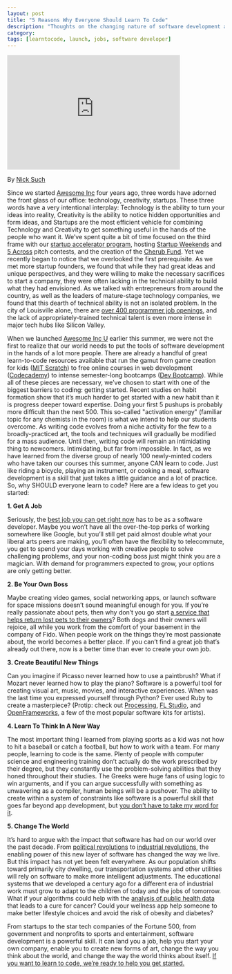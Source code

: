 ```yaml
---
layout: post
title: "5 Reasons Why Everyone Should Learn To Code"
description: "Thoughts on the changing nature of software development and why we think everyone should learn to code."
category: 
tags: [learntocode, launch, jobs, software developer]
---
```


<iframe width="400" height="265" src="https://www.youtube.com/embed/g_ytoNfe83Y?rel=0" frameborder="0"> </iframe>

By [Nick Such](https://plus.google.com/+NickSuch/)
                                     
Since we started [Awesome Inc](http://awesomeinc.org/) four years ago, three words have adorned the front glass of our office: technology, creativity, startups. These three words have a very intentional interplay: Technology is the ability to turn your ideas into reality, Creativity is the ability to notice hidden opportunities and form ideas, and Startups are the most efficient vehicle for combining Technology and Creativity to get something useful in the hands of the people who want it. We’ve spent quite a bit of time focused on the third frame with our [startup accelerator program](http://accelerator.awesomeinc.org/), hosting [Startup Weekends](http://startupweekend.org/) and [5 Across](http://www.5across.org/) pitch contests, and the creation of the [Cherub Fund](http://cherubfund.org/). Yet we recently began to notice that we overlooked the first prerequisite. As we met more startup founders, we found that while they had great ideas and unique perspectives, and they were willing to make the necessary sacrifices to start a company, they were often lacking in the technical ability to build what they had envisioned. As we talked with entrepreneurs from around the country, as well as the leaders of mature-stage technology companies, we found that this dearth of technical ability is not an isolated problem. In the city of Louisville alone, there are [over 400 programmer job openings](http://www.codelouisville.org/), and the lack of appropriately-trained technical talent is even more intense in major tech hubs like Silicon Valley.

<!--break-->

When we launched [Awesome Inc U](http://awesomeincu.com/) earlier this summer, we were not the first to realize that our world needs to put the tools of software development in the hands of a lot more people. There are already a handful of great learn-to-code resources available that run the gamut from game creation for kids ([MIT Scratch](http://scratch.mit.edu/)) to free online courses in web development ([Codecademy](http://www.codecademy.com/)) to intense semester-long bootcamps ([Dev Bootcamp](http://devbootcamp.com/)). While all of these pieces are necessary, we’ve chosen to start with one of the biggest barriers to coding: getting started. Recent studies on habit formation show that it’s much harder to get started with a new habit than it is progress deeper toward expertise. Doing your first 5 pushups is probably more difficult than the next 500. This so-called "activation energy" (familiar topic for any chemists in the room) is what we intend to help our students overcome. As writing code evolves from a niche activity for the few to a broadly-practiced art, the tools and techniques will gradually be modified for a mass audience. Until then, writing code will remain an intimidating thing to newcomers. Intimidating, but far from impossible. In fact, as we have learned from the diverse group of nearly 100 newly-minted coders who have taken our courses this summer, anyone CAN learn to code. Just like riding a bicycle, playing an instrument, or cooking a meal, software development is a skill that just takes a little guidance and a lot of practice. So, why SHOULD everyone learn to code? Here are a few ideas to get you started:

**1. Get A Job**

Seriously, the [best job you can get right now](http://money.usnews.com/careers/best-jobs/software-developer) has to be as a software developer. Maybe you won’t have all the over-the-top perks of working somewhere like Google, but you’ll still get paid almost double what your liberal arts peers are making, you’ll often have the flexibility to telecommute, you get to spend your days working with creative people to solve challenging problems, and your non-coding boss just might think you are a magician. With demand for programmers expected to grow, your options are only getting better.

**2. Be Your Own Boss**

Maybe creating video games, social networking apps, or launch software for space missions doesn’t sound meaningful enough for you. If you’re really passionate about pets, then why don’t you go start [a service that helps return lost pets to their owners](http://tagapet.org/)? Both dogs and their owners will rejoice, all while you work from the comfort of your basement in the company of Fido. When people work on the things they’re most passionate about, the world becomes a better place. If you can’t find a great job that’s already out there, now is a better time than ever to create your own job.

**3. Create Beautiful New Things**

Can you imagine if Picasso never learned how to use a paintbrush? What if Mozart never learned how to play the piano? Software is a powerful tool for creating visual art, music, movies, and interactive experiences. When was the last time you expressed yourself through Python? Ever used Ruby to create a masterpiece? (Protip: check out [Processing](http://processing.org/), [FL Studio](http://www.image-line.com/documents/flstudio.html), and [OpenFrameworks](http://www.openframeworks.cc/), a few of the most popular software kits for artists).

**4. Learn To Think In A New Way**

The most important thing I learned from playing sports as a kid was not how to hit a baseball or catch a football, but how to work with a team. For many people, learning to code is the same. Plenty of people with computer science and engineering training don’t actually do the work prescribed by their degree, but they constantly use the problem-solving abilities that they honed throughout their studies. The Greeks were huge fans of using logic to win arguments, and if you can argue successfully with something as unwavering as a compiler, human beings will be a pushover. The ability to create within a system of constraints like software is a powerful skill that goes far beyond app development, but [you don’t have to take my word for it](http://www.youtube.com/watch?v=mCDkxUbalCw).

**5. Change The World**

It’s hard to argue with the impact that software has had on our world over the past decade. From [political revolutions](http://en.wikipedia.org/wiki/Arab_Spring) to [industrial revolutions](http://online.wsj.com/article/SB10001424053111903480904576512250915629460.html), the enabling power of this new layer of software has changed the way we live. But this impact has not yet been felt everywhere. As our population shifts toward primarily city dwelling, our transportation systems and other utilities will rely on software to make more intelligent adjustments. The educational systems that we developed a century ago for a different era of industrial work must grow to adapt to the children of today and the jobs of tomorrow. What if your algorithms could help with the [analysis of public health data](http://www.knightfoundation.org/press-room/press-release/knight-news-challenge-health-data-contest-opens/) that leads to a cure for cancer? Could your wellness app help someone to make better lifestyle choices and avoid the risk of obesity and diabetes?

From startups to the star tech companies of the Fortune 500, from government and nonprofits to sports and entertainment, software development is a powerful skill. It can land you a job, help you start your own company, enable you to create new forms of art, change the way you think about the world, and change the way the world thinks about itself. [If you want to learn to code, we’re ready to help you get started.](http://awesomeincu.com/)

<div class="a2a_kit a2a_kit_size_32 a2a_default_style">
	<a class="a2a_dd" href="https://www.addtoany.com/share"></a>
	<a class="a2a_button_facebook"></a>
	<a class="a2a_button_twitter"></a>
	<a class="a2a_button_linkedin"></a>
</div>
<script async src="https://static.addtoany.com/menu/page.js"></script>
